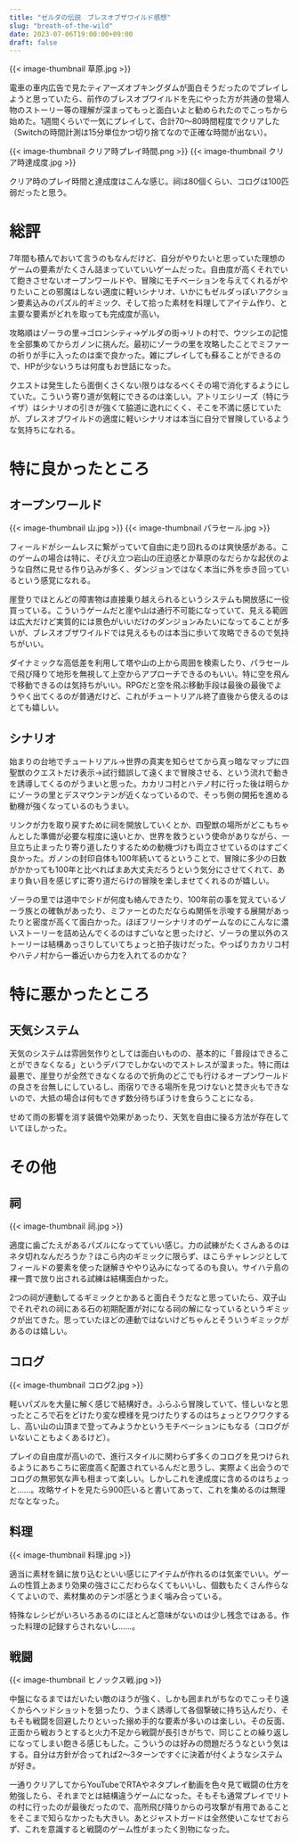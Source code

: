 ```yaml
---
title: "ゼルダの伝説　ブレスオブザワイルド感想"
slug: "breath-of-the-wild"
date: 2023-07-06T19:00:00+09:00
draft: false
---
```


{{< image-thumbnail 草原.jpg >}}

電車の車内広告で見たティアーズオブキングダムが面白そうだったのでプレイしようと思っていたら、前作のブレスオブワイルドを先にやった方が共通の登場人物のストーリー等の理解が深まってもっと面白いよと勧められたのでこっちから始めた。1週間くらいで一気にプレイして、合計70～80時間程度でクリアした（Switchの時間計測は15分単位かつ切り捨てなので正確な時間が出ない）。

<!--more-->

{{< image-thumbnail クリア時プレイ時間.png >}}
{{< image-thumbnail クリア時達成度.jpg >}}

クリア時のプレイ時間と達成度はこんな感じ。祠は80個くらい、コログは100匹弱だったと思う。

# 総評

7年間も積んでおいて言うのもなんだけど、自分がやりたいと思っていた理想のゲームの要素がたくさん詰まっていていいゲームだった。自由度が高くそれでいて飽きさせないオープンワールドや、冒険にモチベーションを与えてくれるがやりたいことの邪魔はしない適度に軽いシナリオ、いかにもゼルダっぽいアクション要素込みのパズル的ギミック、そして拾った素材を料理してアイテム作り、と主要な要素がどれを取っても完成度が高い。

攻略順はゾーラの里→ゴロンシティ→ゲルダの街→リトの村で、ウツシエの記憶を全部集めてからガノンに挑んだ。最初にゾーラの里を攻略したことでミファーの祈りが手に入ったのは楽で良かった。雑にプレイしても蘇ることができるので、HPが少ないうちは何度もお世話になった。

クエストは発生したら面倒くさくない限りはなるべくその場で消化するようにしていた。こういう寄り道が気軽にできるのは楽しい。アトリエシリーズ（特にライザ）はシナリオの引きが強くて脇道に逸れにくく、そこを不満に感じていたが、ブレスオブワイルドの適度に軽いシナリオは本当に自分で冒険しているような気持ちになれる。

# 特に良かったところ

## オープンワールド

{{< image-thumbnail 山.jpg >}}
{{< image-thumbnail パラセール.jpg >}}

フィールドがシームレスに繋がっていて自由に走り回れるのは爽快感がある。このゲームの場合は特に、そびえ立つ岩山の圧迫感とか草原のなだらかな起伏のような自然に見せる作り込みが多く、ダンジョンではなく本当に外を歩き回っているという感覚になれる。

崖登りでほとんどの障害物は直接乗り越えられるというシステムも開放感に一役買っている。こういうゲームだと崖や山は通行不可能になっていて、見える範囲は広大だけど実質的には景色がいいだけのダンジョンみたいになってることが多いが、ブレスオブザワイルドでは見えるものは本当に歩いて攻略できるので気持ちがいい。

ダイナミックな高低差を利用して塔や山の上から周囲を検索したり、パラセールで飛び降りて地形を無視して上空からアプローチできるのもいい。特に空を飛んで移動できるのは気持ちがいい。RPGだと空を飛ぶ移動手段は最後の最後でようやく出てくるのが普通だけど、これがチュートリアル終了直後から使えるのはとても嬉しい。

## シナリオ

始まりの台地でチュートリアル→世界の真実を知らせてから真っ暗なマップに四聖獣のクエストだけ表示→試行錯誤して遠くまで冒険させる、という流れで動きを誘導してくるのがうまいと思った。カカリコ村とハテノ村に行った後は明らかにゾーラの里とデスマウンテンが近くなっているので、そっち側の開拓を進める動機が強くなっているのもうまい。

リンクが力を取り戻すために祠を開放していくとか、四聖獣の場所がどこもちゃんとした準備が必要な程度に遠いとか、世界を救うという使命がありながら、一旦立ち止まったり寄り道したりするための動機づけも両立させているのはすごく良かった。ガノンの封印自体も100年続いてるということで、冒険に多少の日数がかかっても100年と比べればまあ大丈夫だろうという気分にさせてくれて、あまり負い目を感じずに寄り道だらけの冒険を楽しませてくれるのが嬉しい。

ゾーラの里では道中でシドが何度も絡んできたり、100年前の事を覚えているゾーラ族との確執があったり、ミファーとのただならぬ関係を示唆する展開があったりと密度が高くて面白かった。ほぼフリーシナリオのゲームなのにこんなに濃いストーリーを詰め込んでくるのはすごいなと思ったけど、ゾーラの里以外のストーリーは結構あっさりしていてちょっと拍子抜けだった。やっぱりカカリコ村やハテノ村から一番近いから力を入れてるのかな？

# 特に悪かったところ

## 天気システム

天気のシステムは雰囲気作りとしては面白いものの、基本的に「普段はできることができなくなる」というデバフでしかないのでストレスが溜まった。特に雨は最悪で、崖登りが全然できなくなるので折角のどこでも行けるオープンワールドの良さを台無しにしているし、雨宿りできる場所を見つけないと焚き火もできないので、大抵の場合は何もできず数分待ちぼうけを食らうことになる。

せめて雨の影響を消す装備や効果があったり、天気を自由に操る方法が存在していてほしかった。

# その他

## 祠

{{< image-thumbnail 祠.jpg >}}

適度に歯ごたえがあるパズルになってていい感じ。力の試練がたくさんあるのはネタ切れなんだろうか？ほこら内のギミックに限らず、ほこらチャレンジとしてフィールドの要素を使った謎解きややり込みになってるのも良い。サイハテ島の裸一貫で放り出される試練は結構面白かった。

2つの祠が連動してるギミックとかあると面白そうだなと思っていたら、双子山でそれぞれの祠にある石の初期配置が対になる祠の解になっているというギミックが出てきた。思っていたほどの連動ではないけどちゃんとそういうギミックがあるのは嬉しい。

## コログ

{{< image-thumbnail コログ2.jpg >}}

軽いパズルを大量に解く感じで結構好き。ふらふら冒険していて、怪しいなと思ったところで石をどけたり変な模様を見つけたりするのはちょっとワクワクするし、高い山の山頂まで登ってみようかというモチベーションにもなる（コログがいないこともよくあるけど）。

プレイの自由度が高いので、進行スタイルに関わらず多くのコログを見つけられるようにあちこちに密度高く配置されているんだと思うし、実際よく出会うのでコログの無邪気な声も相まって楽しい。しかしこれを達成度に含めるのはちょっと……。攻略サイトを見たら900匹いると書いてあって、これを集めるのは無理だなとなった。

## 料理

{{< image-thumbnail 料理.jpg >}}

適当に素材を鍋に放り込むといい感じにアイテムが作れるのは気楽でいい。ゲームの性質上あまり効果の強さにこだわらなくてもいいし、個数もたくさん作らなくてよいので、素材集めのテンポ感とうまく噛み合っている。

特殊なレシピがいろいろあるのにほとんど意味がないのは少し残念ではある。作った料理の記録すらされないし……。

## 戦闘

{{< image-thumbnail ヒノックス戦.jpg >}}

中盤になるまではだいたい敵のほうが強く、しかも囲まれがちなのでこっそり遠くからヘッドショットを狙ったり、うまく誘導して各個撃破に持ち込んだり、そもそも戦闘を回避したりといった搦め手的な要素が多いのは楽しい。その反面、正面から戦おうとすると火力不足から戦闘が長引きがちで、同じことの繰り返しになってしまい飽きる感じもした。こういうのは好みの問題だろうなという気はする。自分は方針が合ってれば2〜3ターンですぐに決着が付くようなシステムが好き。

一通りクリアしてからYouTubeでRTAやネタプレイ動画を色々見て戦闘の仕方を勉強したら、それまでとは結構違うゲームになった。そもそも通常プレイでリトの村に行ったのが最後だったので、高所飛び降りからの弓攻撃が有用であることをそこまで知らなかったも大きい。あとジャストガードは全然使いこなせておらず、これを意識すると戦闘のゲーム性がまったく別物になった。